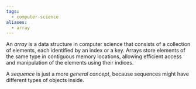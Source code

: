 ```yaml
---
tags:
  - computer-science
aliases:
  - array
---
```

An *array* is a data structure in computer science that consists of a collection of elements, each identified by an index or a key. Arrays store elements of the same type in contiguous memory locations, allowing efficient access and manipulation of the elements using their indices.

A *sequence* is just a more *general concept*, because sequences might have different types of objects inside.